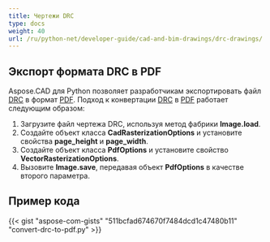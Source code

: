 ```yaml
---
title: Чертежи DRC
type: docs
weight: 40
url: /ru/python-net/developer-guide/cad-and-bim-drawings/drc-drawings/
---
```


## **Экспорт формата DRC в PDF**

Aspose.CAD для Python позволяет разработчикам экспортировать файл [DRC](https://docs.fileformat.com/3d/drc/) в формат [PDF](https://docs.fileformat.com/pdf/). Подход к конвертации [DRC](https://docs.fileformat.com/3d/drc/) в [PDF](https://docs.fileformat.com/pdf/) работает следующим образом:

1. Загрузите файл чертежа DRC, используя метод фабрики **Image.load**.
1. Создайте объект класса **CadRasterizationOptions** и установите свойства **page_height** и **page_width**.
1. Создайте объект класса **PdfOptions** и установите свойство **VectorRasterizationOptions**.
1. Вызовите **Image.save**, передавая объект **PdfOptions** в качестве второго параметра.

## Пример кода


{{< gist "aspose-com-gists" "511bcfad674670f7484dcd1c47480b11" "convert-drc-to-pdf.py" >}}

